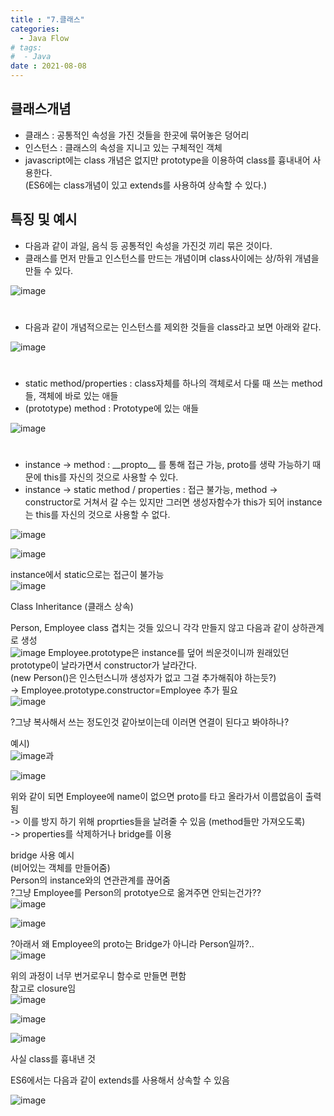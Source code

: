 ```yaml
---
title : "7.클래스"
categories:
  - Java Flow
# tags:
#  - Java
date : 2021-08-08
---
```


## 클래스개념  

- 클래스 : 공통적인 속성을 가진 것들을 한곳에 묶어놓은 덩어리  
- 인스턴스 : 클래스의 속성을 지니고 있는 구체적인 객체  
- javascript에는 class 개념은 없지만 prototype을 이용하여 class를 흉내내어 사용한다.  
(ES6에는 class개념이 있고 extends를 사용하여 상속할 수 있다.)  
  
## 특징 및 예시  

- 다음과 같이 과일, 음식 등 공통적인 속성을 가진것 끼리 묶은 것이다.  
- 클래스를 먼저 만들고 인스턴스를 만드는 개념이며 class사이에는 상/하위 개념을 만들 수 있다.  

![image](https://user-images.githubusercontent.com/71579659/128622164-58ed8533-bfe3-4fed-b2c6-f342410a823a.png)

#   

- 다음과 같이 개념적으로는 인스턴스를 제외한 것들을 class라고 보면 아래와 같다.  

![image](https://user-images.githubusercontent.com/71579659/128622179-ec84d09b-ad63-4bd7-b47e-fda5a6c442c3.png)

#   

- static method/properties : class자체를 하나의 객체로서 다룰 때 쓰는 method들, 객체에 바로 있는 애들   
- (prototype) method : Prototype에 있는 애들  

![image](https://user-images.githubusercontent.com/71579659/128622201-1500cd6b-fab6-4201-b896-90b8ecfe9d79.png)

#   

- instance -> method : \_\_propto\_\_ 를 통해 접근 가능, proto를 생략 가능하기 때문에 this를 자신의 것으로 사용할 수 있다.  
- instance -> static method / properties : 접근 불가능, method -> constructor로 거쳐서 갈 수는 있지만 그러면 생성자함수가 this가 되어 instance는 this를 자신의 것으로 사용할 수 없다.  

![image](https://user-images.githubusercontent.com/71579659/128622310-3d19515e-a1fd-421f-b2cc-a734a715559b.png)

![image](https://user-images.githubusercontent.com/71579659/128622375-433e6b6e-a60a-4f74-9b16-9e007c65ee33.png)

instance에서 static으로는 접근이 불가능  
![image](https://user-images.githubusercontent.com/71579659/128622454-868eb55e-7107-449f-8fb6-f8ba2bf40a6a.png)

Class Inheritance (클래스 상속)  

Person, Employee class 겹치는 것들 있으니 각각 만들지 않고 다음과 같이 상하관계로 생성   
![image](https://user-images.githubusercontent.com/71579659/128622493-12371697-7e35-4446-b221-43b7bac105c0.png)
Employee.prototype은 instance를 덮어 씌운것이니까 원래있던 prototype이 날라가면서 constructor가 날라간다.  
(new Person()은 인스턴스니까 생성자가 없고 그걸 추가해줘야 하는듯?)  
-> Employee.prototype.constructor=Employee 추가 필요  
![image](https://user-images.githubusercontent.com/71579659/128622541-dfa09c7e-e642-4ba6-9003-84005b161a48.png)

?그냥 복사해서 쓰는 정도인것 같아보이는데 이러면 연결이 된다고 봐야하나?  

예시)  
![image](https://user-images.githubusercontent.com/71579659/128622712-c35c8d49-5265-41a5-afe8-8fa8466348c1.png)과


![image](https://user-images.githubusercontent.com/71579659/128622769-de40107e-dd24-4463-bb89-bc966752b7dd.png)

위와 같이 되면 Employee에 name이 없으면 proto를 타고 올라가서 이름없음이 출력됨  
-> 이를 방지 하기 위해 proprties들을 날려줄 수 있음 (method들만 가져오도록)  
-> properties를 삭제하거나 bridge를 이용  

bridge 사용 예시  
(비어있는 객체를 만들어줌)  
Person의 instance와의 연관관계를 끊어줌  
?그냥 Employee를 Person의 prototye으로 옮겨주면 안되는건가??  
![image](https://user-images.githubusercontent.com/71579659/128622866-23bd56cf-68ed-4eb6-bdc4-61aab6385516.png)

![image](https://user-images.githubusercontent.com/71579659/128623031-f8c574d2-e619-4c27-8087-6f2d8b786a68.png)

?아래서 왜 Employee의 proto는 Bridge가 아니라 Person일까?..  
![image](https://user-images.githubusercontent.com/71579659/128623157-5538ab8f-3359-4eab-aa3a-7989c9894a0e.png)


위의 과정이 너무 번거로우니 함수로 만들면 편함  
참고로 closure임  
![image](https://user-images.githubusercontent.com/71579659/128623183-1a6895dd-9e90-4967-9583-3746b1958a1d.png)

![image](https://user-images.githubusercontent.com/71579659/128623222-86ab08cf-21a4-4780-95de-f08b188b6393.png)

![image](https://user-images.githubusercontent.com/71579659/128623239-c138f554-0ab5-4c64-8bb9-a13b91e0be24.png)

 사실 class를 흉내낸 것   
 
 ES6에서는 다음과 같이 extends를 사용해서 상속할 수 있음  
 
 ![image](https://user-images.githubusercontent.com/71579659/128623266-1190145f-b467-4e73-962c-98aea2c73074.png)

 
